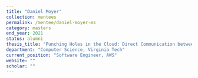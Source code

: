 ```yaml
---
title: "Daniel Moyer"
collection: mentees
permalink: /mentee/daniel-moyer-ms
category: masters
end_year: 2021
status: alumni
thesis_title: "Punching Holes in the Cloud: Direct Communication between Serverless Functions using NAT Traversal"
department: "Computer Science, Virginia Tech"
current_position: "Software Engineer, AWS"
website: ""
scholar: ""
---
```

